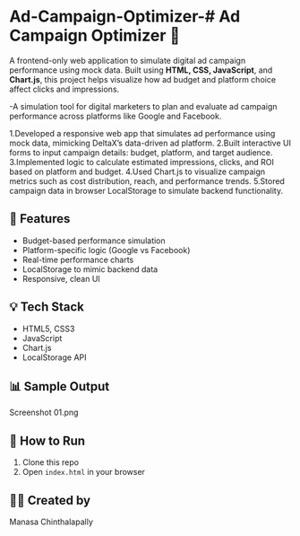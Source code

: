# Ad-Campaign-Optimizer-# Ad Campaign Optimizer 🎯

A frontend-only web application to simulate digital ad campaign performance using mock data. Built using **HTML, CSS, JavaScript**, and **Chart.js**,
this project helps visualize how ad budget and platform choice affect clicks and impressions.

-A simulation tool for digital marketers to plan and evaluate ad campaign performance across platforms like Google and Facebook.

1.Developed a responsive web app that simulates ad performance using mock data, mimicking DeltaX’s data-driven ad platform.
2.Built interactive UI forms to input campaign details: budget, platform, and target audience.
3.Implemented logic to calculate estimated impressions, clicks, and ROI based on platform and budget.
4.Used Chart.js to visualize campaign metrics such as cost distribution, reach, and performance trends.
5.Stored campaign data in browser LocalStorage to simulate backend functionality.

## 🔧 Features
- Budget-based performance simulation
- Platform-specific logic (Google vs Facebook)
- Real-time performance charts
- LocalStorage to mimic backend data
- Responsive, clean UI

## 💡 Tech Stack
- HTML5, CSS3
- JavaScript
- Chart.js
- LocalStorage API

## 📊 Sample Output
Screenshot 01.png


## 🚀 How to Run
1. Clone this repo
2. Open `index.html` in your browser


## 🧑‍💻 Created by
Manasa Chinthalapally  


